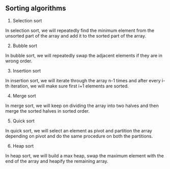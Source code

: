 ## Sorting algorithms

1. Selection sort

In selection sort, we will repeatedly find the minimum element from the unsorted part of the array and add it to the sorted part of the array.

2. Bubble sort

In bubble sort, we will repeatedly swap the adjacent elements if they are in wrong order.

3. Insertion sort

In insertion sort, we will iterate through the array n-1 times and after every i-th iteration, we will make sure first i+1 elements are sorted.

4. Merge sort

In merge sort, we will keep on dividing the array into two halves and then merge the sorted halves in sorted order.

5. Quick sort

In quick sort, we will select an element as pivot and partition the array depending on pivot and do the same procedure on both the partitions.

6. Heap sort

In heap sort, we will build a max heap, swap the maximum element with the end of the array and heapify the remaining array.